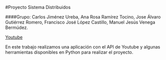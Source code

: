 #Proyecto Sistema Distribuidos

####Grupo: 
Carlos Jiménez Ureba, Ana Rosa Ramírez Tocino, Jose Álvaro Gutiérrez Romero, Francisco José López Castillo, Manuel Jesús Venega Bermúdez.

[Youtube](https://www.youtube.com/)

En este trabajo realizamos una aplicación con el API de Youtube y algunas herramientas disponibles en Python para realizar el proyecto.
